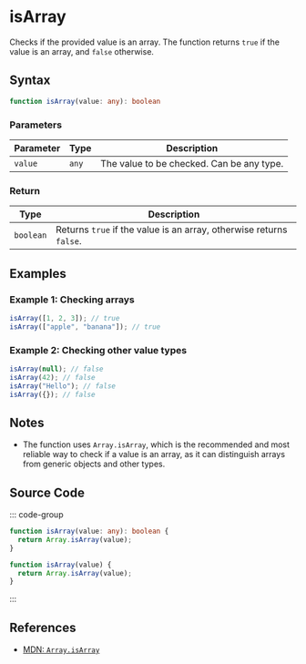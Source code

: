 # isArray  
Checks if the provided value is an array. The function returns `true` if the value is an array, and `false` otherwise.

## Syntax
```typescript
function isArray(value: any): boolean
```

### Parameters

| Parameter | Type      | Description                               |
|-----------|-----------|-------------------------------------------|
| `value`   | `any`     | The value to be checked. Can be any type. |

### Return

| Type     | Description                                  |
|----------|----------------------------------------------|
| `boolean`| Returns `true` if the value is an array, otherwise returns `false`. |

## Examples

### Example 1: Checking arrays
```typescript
isArray([1, 2, 3]); // true
isArray(["apple", "banana"]); // true
```

### Example 2: Checking other value types
```typescript
isArray(null); // false
isArray(42); // false
isArray("Hello"); // false
isArray({}); // false
```

## Notes
- The function uses `Array.isArray`, which is the recommended and most reliable way to check if a value is an array, as it can distinguish arrays from generic objects and other types.

## Source Code
::: code-group
```typescript
function isArray(value: any): boolean {
  return Array.isArray(value);
}
```

```javascript
function isArray(value) {
  return Array.isArray(value);
}
```
:::

## References
- [MDN: `Array.isArray`](https://developer.mozilla.org/en-US/docs/Web/JavaScript/Reference/Global_Objects/Array/isArray)